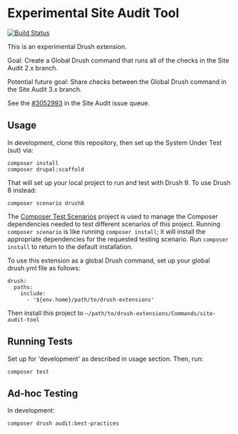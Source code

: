 Experimental Site Audit Tool
============================

[![Build Status](https://travis-ci.org/pantheon-systems/site-audit-tool.svg?branch=master)](https://travis-ci.org/pantheon-systems/site-audit-tool)

This is an experimental Drush extension.

Goal: Create a Global Drush command that runs all of the checks in the Site Audit 2.x branch.

Potential future goal: Share checks between the Global Drush command in the Site Audit 3.x branch.

See the [#3052993](https://www.drupal.org/project/site_audit/issues/3052993) in the Site Audit issue queue.

Usage
-----

In development, clone this repository, then set up the System Under Test (sut) via:
```
composer install
composer drupal:scaffold
```
That will set up your local project to run and test with Drush 9. To use Drush 8 instead:
```
composer scenario drush8
```
The [Composer Test Scenarios](https://github.com/g1a/composer-test-scenarios) project is used to manage the Composer dependencies needed to test different scenarios of this project. Running `composer scenario` is like running `composer install`; it will install the appropriate dependencies for the requested testing scenario. Run `composer install` to return to the default installation.

To use this extension as a global Drush command, set up your global drush.yml file as follows:


```
drush:
  paths:
    include:
      - '${env.home}/path/to/drush-extensions'
```

Then install this project to `~/path/to/drush-extensions/Commands/site-audit-tool`

Running Tests
-------------

Set up for 'development' as described in usage section. Then, run:
```
composer test
```

Ad-hoc Testing
--------------

In development:
```
composer drush audit:best-practices
```
